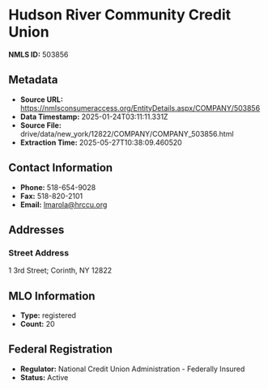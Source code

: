 # Hudson River Community Credit Union

**NMLS ID:** 503856

## Metadata
- **Source URL:** https://nmlsconsumeraccess.org/EntityDetails.aspx/COMPANY/503856
- **Data Timestamp:** 2025-01-24T03:11:11.331Z
- **Source File:** drive/data/new_york/12822/COMPANY/COMPANY_503856.html
- **Extraction Time:** 2025-05-27T10:38:09.460520

## Contact Information
- **Phone:** 518-654-9028
- **Fax:** 518-820-2101
- **Email:** lmarola@hrccu.org

## Addresses
### Street Address
1 3rd Street; Corinth, NY 12822

## MLO Information
- **Type:** registered
- **Count:** 20

## Federal Registration
- **Regulator:** National Credit Union Administration - Federally Insured
- **Status:** Active
